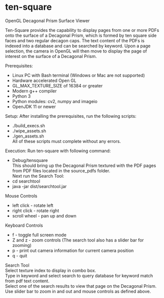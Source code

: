 # ten-square
OpenGL Decagonal Prism Surface Viewer

Ten-Square provides the capability to display pages from one or more PDFs onto the surface
of a Decagonal Prism, which is formed by ten square side faces and two regular decagon caps.
The text content of the PDFs is indexed into a database and can be searched by keyword.
Upon a page selection, the camera in OpenGL will then move to display the page of interest
on the surface of a Decagonal Prism.

Prerequisites:
* Linux PC with Bash terminal (Windows or Mac are not supported)
* Hardware accelerated Open GL
* GL_MAX_TEXTURE_SIZE of 16384 or greater
* Modern g++ compiler
* Python 3 
* Python modules: cv2, numpy and imageio
* OpenJDK 11 or newer

Setup:
After installing the prerequisites, run the following scripts:
* ./build_execs.sh
* ./wipe_assets.sh
* ./gen_assets.sh
<br>All of these scripts must complete without any errors.

Execution:
Run ten-square with following command:
* Debug/tensquare
<br>This should bring up the Decagonal Prism textured with the PDF pages from PDF files located
in the source_pdfs folder.
<br>Next run the Search Tool:
* cd searchtool
* java -jar dist/searchtool.jar

Mouse Controls
* left click - rotate left
* right click - rotate right
* scroll wheel - pan up and down

Keyboard Controls
* f - toggle full screen mode
* Z and z - zoom controls (The search tool also has a slider bar for zooming)
* p - print out camera information for current camera position
* q - quit

Search Tool
<br>Select texture index to display in combo box.
<br>Type in keyword and select search to query database for keyword match from pdf text content.
<br>Select one of the search results to view that page on the Decagonal Prism.
<br>Use slider bar to zoom in and out and mouse controls as defined above.
